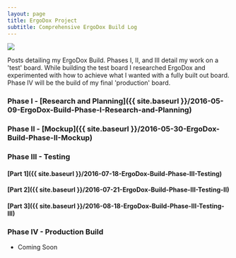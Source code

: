 ```yaml
---
layout: page
title: ErgoDox Project
subtitle: Comprehensive ErgoDox Build Log
---
```


![](http://imgur.com/RAKomIg.jpg)

Posts detailing my ErgoDox Build. Phases I, II, and III detail my work on a 'test' board. While building the test board I researched ErgoDox and experimented with how to achieve what I wanted with a fully built out board. Phase IV will be the build of my final 'production' board. 

### Phase I - [Research and Planning]({{ site.baseurl }}/2016-05-09-ErgoDox-Build-Phase-I-Research-and-Planning)

### Phase II - [Mockup]({{ site.baseurl }}/2016-05-30-ErgoDox-Build-Phase-II-Mockup)

### Phase III - Testing
#### [Part 1]({{ site.baseurl }}/2016-07-18-ErgoDox-Build-Phase-III-Testing)
#### [Part 2]({{ site.baseurl }}/2016-07-21-ErgoDox-Build-Phase-III-Testing-II)
#### [Part 3]({{ site.baseurl }}/2016-08-18-ErgoDox-Build-Phase-III-Testing-III)

### Phase IV - Production Build

- Coming Soon
